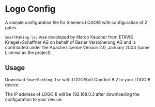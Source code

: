 # Logo Config

A sample configuration file for Siemens LOGO!8 with configuration of 2 gates.

```SmartPaking.lsc``` was developed by Marco Kaucher from ETAVIS Kriegel+Schaffner AG on behalf of Basler Versicherung AG and is contributed under the Apache License Version 2.0, January 2004 (same License as the project)

## Usage

Download ```SmartParking.lsc``` with LOGO!Soft Comfort 8.2 to your LOGO!8 device.

The IP address of LOGO!8 will be 192.168.0.3 after downloading the configuration to your device.
